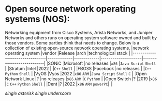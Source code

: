 # Open source network operating systems (NOS):
Networking equipment from Cisco Systems, Arista Networks, and Juniper Networks and others runs on operating system software owned and built by those vendors. Some parties think that needs to change. Below is a collection of existing open-source network operating systems.
|network<br>operating system			|vendor			  |Release		  |arch				          |technological stack		    |
|---------------------------------|-------------|-------------|---------------------|---------------------------|
|SONiC										        |Microsoft		|no releases	|`x86`			          |`Java Script` `Shell`			|
|Stratum									        |Intel				|2022			    | 					          |`C++` `Shell`				      |
|FBOSS									          |Facebook			|no releases	|					            |`C++` `Python` `Shell`		  |
|VyOS										          |Vyos				  |2022			    |`x86` `ARM`          |`Java Script` `Shell` `C`  |
|Open Network Linux						    |?          	|no releases	|`x86` `ARM`		      |`C` `Python`					      |
|Open Switch								      |?          	|2019			    |`x86`				        |`C` `C++` `Python` `Shell`	|
|Dent										          |?          	|2022			    |`x86` `ARM` `powerPC`|							              |



*single asterisk*
_single underscore_
